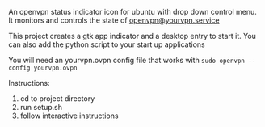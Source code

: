 An openvpn status indicator icon for ubuntu with drop down control menu.
It monitors and controls the state of openvpn@yourvpn.service

This project creates a gtk app indicator and a desktop entry to start it.
You can also add the python script to your start up applications

You will need an yourvpn.ovpn config file that works with ```sudo openvpn --config yourvpn.ovpn```

Instructions:
1. cd to project directory
2. run setup.sh
3. follow interactive instructions

